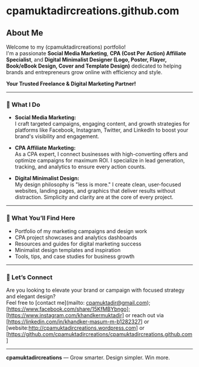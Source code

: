 # cpamuktadircreations.github.com

## About Me

Welcome to my (cpamuktadircreations) portfolio!  
I'm a passionate **Social Media Marketing**, **CPA (Cost Per Action) Affiliate Specialist**, and **Digital Minimalist Designer (Logo, Poster, Flayer, Book/eBook Design, Cover and Template Design)** dedicated to helping brands and entrepreneurs grow online with efficiency and style.

**Your Trusted Freelance & Digital Marketing Partner!**

---

### 🚀 What I Do

- **Social Media Marketing:**  
  I craft targeted campaigns, engaging content, and growth strategies for platforms like Facebook, Instagram, Twitter, and LinkedIn to boost your brand's visibility and engagement.

- **CPA Affiliate Marketing:**  
  As a CPA expert, I connect businesses with high-converting offers and optimize campaigns for maximum ROI. I specialize in lead generation, tracking, and analytics to ensure every action counts.

- **Digital Minimalist Design:**  
  My design philosophy is "less is more." I create clean, user-focused websites, landing pages, and graphics that deliver results without distraction. Simplicity and clarity are at the core of every project.

---

### 🌟 What You’ll Find Here

- Portfolio of my marketing campaigns and design work
- CPA project showcases and analytics dashboards
- Resources and guides for digital marketing success
- Minimalist design templates and inspiration
- Tools, tips, and case studies for business growth

---

### 🤝 Let’s Connect

Are you looking to elevate your brand or campaign with focused strategy and elegant design?  
Feel free to [contact me](mailto: cpamuktadir@gmail.com);[https://www.facebook.com/share/15KfMBYbngo];[https://www.instagram.com/khandkermuktadir]  or reach out via [https://linkedin.com/in/khandker-masum-m-b1282327] or 
[website:http://cpamuktadircreations.wordpress.com] or [https://github.com/cpamuktadircreations/cpamuktadircreations.github.com]

---

**cpamuktadircreations** — Grow smarter. Design simpler. Win more.
